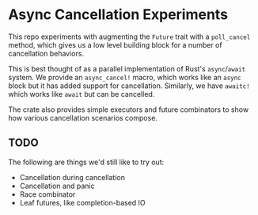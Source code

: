 # Async Cancellation Experiments

This repo experiments with augmenting the `Future` trait with a `poll_cancel` method, which gives us a low level building block for a number of cancellation behaviors.

This is best thought of as a parallel implementation of Rust's `async`/`await` system. We provide an `async_cancel!` macro, which works like an `async` block but it has added support for cancellation. Similarly, we have `awaitc!` which works like `await` but can be cancelled.

The crate also provides simple executors and future combinators to show how various cancellation scenarios compose.

## TODO

The following are things we'd still like to try out:

* Cancellation during cancellation
* Cancellation and panic
* Race combinator
* Leaf futures, like completion-based IO
